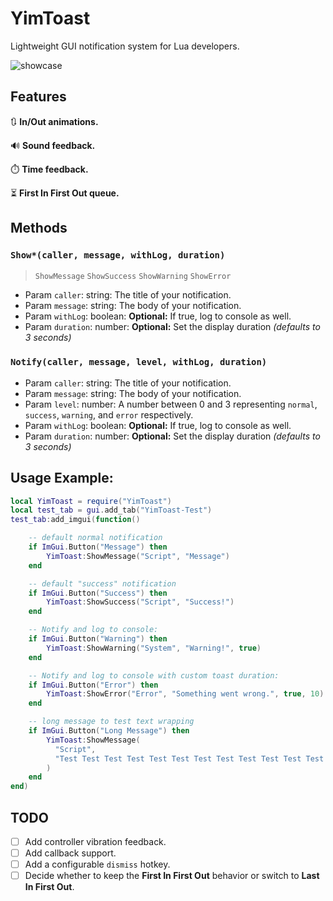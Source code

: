# YimToast
Lightweight GUI notification system for Lua developers.

![showcase](https://github.com/user-attachments/assets/7a09b9a2-4bea-4998-a977-7fe29498665f)

## Features

🔃 **In/Out animations.**

🔊 **Sound feedback.**

⏱️ **Time feedback.**

⏳ **First In First Out queue.**

## Methods

### `Show*(caller, message, withLog, duration)`

  > `ShowMessage` `ShowSuccess` `ShowWarning` `ShowError`

- Param `caller`: string: The title of your notification.
- Param `message`: string: The body of your notification.
- Param `withLog`: boolean: **Optional:** If true, log to console as well.
- Param `duration`: number: **Optional:** Set the display duration *(defaults to 3 seconds)*

### `Notify(caller, message, level, withLog, duration)`

- Param `caller`: string: The title of your notification.
- Param `message`: string: The body of your notification.
- Param `level`: number: A number between 0 and 3 representing `normal`, `success`, `warning`, and `error` respectively.
- Param `withLog`: boolean: **Optional:** If true, log to console as well.
- Param `duration`: number: **Optional:** Set the display duration *(defaults to 3 seconds)*

## Usage Example:

```Lua
local YimToast = require("YimToast")
local test_tab = gui.add_tab("YimToast-Test")
test_tab:add_imgui(function()

    -- default normal notification
    if ImGui.Button("Message") then
        YimToast:ShowMessage("Script", "Message")
    end

    -- default "success" notification
    if ImGui.Button("Success") then
        YimToast:ShowSuccess("Script", "Success!")
    end

    -- Notify and log to console:
    if ImGui.Button("Warning") then
        YimToast:ShowWarning("System", "Warning!", true)
    end

    -- Notify and log to console with custom toast duration:
    if ImGui.Button("Error") then
        YimToast:ShowError("Error", "Something went wrong.", true, 10)
    end

    -- long message to test text wrapping
    if ImGui.Button("Long Message") then
        YimToast:ShowMessage(
          "Script",
          "Test Test Test Test Test Test Test Test Test Test Test Test Test Test Test Test Test Test Test Test Test TestTest Test"
        )
    end
end)
```

## TODO

- [ ] Add controller vibration feedback.
- [ ] Add callback support.
- [ ] Add a configurable `dismiss` hotkey.
- [ ] Decide whether to keep the **First In First Out** behavior or switch to **Last In First Out**.
